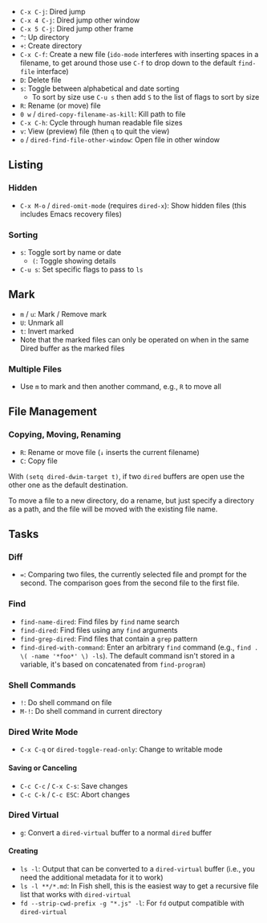 - `C-x C-j`: Dired jump
- `C-x 4 C-j`: Dired jump other window
- `C-x 5 C-j`: Dired jump other frame
- `^`: Up directory
- `+`: Create directory
- `C-x C-f`: Create a new file (`ido-mode` interferes with inserting spaces in a filename, to get around those use `C-f` to drop down to the default `find-file` interface)
- `D`: Delete file
- `s`: Toggle between alphabetical and date sorting
    - To sort by size use `C-u s` then add `S` to the list of flags to sort by size
- `R`: Rename (or move) file
- `0 w` / `dired-copy-filename-as-kill`: Kill path to file
- `C-x C-h`: Cycle through human readable file sizes
- `v`: View (preview) file (then `q` to quit the view)
- `o` / `dired-find-file-other-window`: Open file in other window

## Listing

### Hidden

- `C-x M-o` / `dired-omit-mode` (requires `dired-x`): Show hidden files (this includes Emacs recovery files)

### Sorting

- `s`: Toggle sort by name or date
    - `(`: Toggle showing details
- `C-u s`: Set specific flags to pass to `ls`

## Mark

- `m` / `u`: Mark / Remove mark
- `U`: Unmark all
- `t`: Invert marked
- Note that the marked files can only be operated on when in the same Dired buffer as the marked files

### Multiple Files

- Use `m` to mark and then another command, e.g., `R` to move all

## File Management

### Copying, Moving, Renaming

- `R`: Rename or move file (`↓` inserts the current filename)
- `C`: Copy file

With `(setq dired-dwim-target t)`, if two `dired` buffers are open use the other one as the default destination.

To move a file to a new directory, do a rename, but just specify a directory as a path, and the file will be moved with the existing file name.

## Tasks

### Diff

- `=`: Comparing two files, the currently selected file and prompt for the second. The comparison goes from the second file to the first file.

### Find

- `find-name-dired`: Find files by `find` name search
- `find-dired`: Find files using any `find` arguments
- `find-grep-dired`: Find files that contain a `grep` pattern
- `find-dired-with-command`: Enter an arbitrary `find` command (e.g., `find . \( -name '*foo*' \) -ls`). The default command isn't stored in a variable, it's based on concatenated from `find-program`)

### Shell Commands

- `!`: Do shell command on file
- `M-!`: Do shell command in current directory

### Dired Write Mode

- `C-x C-q` or `dired-toggle-read-only`: Change to writable mode

#### Saving or Canceling

- `C-c C-c` / `C-x C-s`: Save changes
- `C-c C-k` / `C-c ESC`: Abort changes

### Dired Virtual

- `g`: Convert a `dired-virtual` buffer to a normal `dired` buffer

#### Creating

- `ls -l`: Output that can be converted to a `dired-virtual` buffer (i.e., you need the additional metadata for it to work)
- `ls -l **/*.md`: In Fish shell, this is the easiest way to get a recursive file list that works with `dired-virtual`
- `fd --strip-cwd-prefix -g "*.js" -l`: For `fd` output compatible with `dired-virtual`

